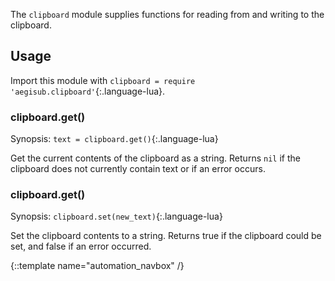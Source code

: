 The `clipboard` module supplies functions for reading from and writing to the clipboard.

## Usage ##
Import this module with `clipboard = require 'aegisub.clipboard'`{:.language-lua}.

### clipboard.get() ###
Synopsis: `text = clipboard.get()`{:.language-lua}

Get the current contents of the clipboard as a string.
Returns `nil` if the clipboard does not currently contain text or if an error occurs.

### clipboard.get() ###
Synopsis: `clipboard.set(new_text)`{:.language-lua}

Set the clipboard contents to a string.
Returns true if the clipboard could be set, and false if an error occurred.

{::template name="automation_navbox" /}
